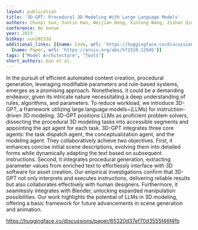 ```yaml
---
layout: publication
title: '3D-GPT: Procedural 3D Modeling With Large Language Models'
authors: Chunyi Sun, Junlin Han, Weijian Deng, Xinlong Wang, Zishan Qin, Stephen Gould
conference: No Venue
year: 2023
bibkey: sun20233d
additional_links: [{name: Code, url: 'https://huggingface.co/discussions/paper/65320d37ef70d3555f46f4fb'},
  {name: Paper, url: 'https://arxiv.org/abs/hf2310.12945'}]
tags: ["Model Architecture", "Tools"]
short_authors: Sun et al.
---
```

In the pursuit of efficient automated content creation, procedural generation, leveraging modifiable parameters and rule-based systems, emerges as a promising approach. Nonetheless, it could be a demanding endeavor, given its intricate nature necessitating a deep understanding of rules, algorithms, and parameters. To reduce workload, we introduce 3D-GPT, a framework utilizing large language models~(LLMs) for instruction-driven 3D modeling. 3D-GPT positions LLMs as proficient problem solvers, dissecting the procedural 3D modeling tasks into accessible segments and appointing the apt agent for each task. 3D-GPT integrates three core agents: the task dispatch agent, the conceptualization agent, and the modeling agent. They collaboratively achieve two objectives. First, it enhances concise initial scene descriptions, evolving them into detailed forms while dynamically adapting the text based on subsequent instructions. Second, it integrates procedural generation, extracting parameter values from enriched text to effortlessly interface with 3D software for asset creation. Our empirical investigations confirm that 3D-GPT not only interprets and executes instructions, delivering reliable results but also collaborates effectively with human designers. Furthermore, it seamlessly integrates with Blender, unlocking expanded manipulation possibilities. Our work highlights the potential of LLMs in 3D modeling, offering a basic framework for future advancements in scene generation and animation.

https://huggingface.co/discussions/paper/65320d37ef70d3555f46f4fb